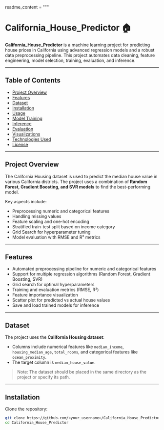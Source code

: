 readme_content = """
# California_House_Predictor 🏠

**California_House_Predictor** is a machine learning project for predicting house prices in California using advanced regression models and a robust data preprocessing pipeline. This project automates data cleaning, feature engineering, model selection, training, evaluation, and inference.

---

## Table of Contents
- [Project Overview](#project-overview)  
- [Features](#features)  
- [Dataset](#dataset)  
- [Installation](#installation)  
- [Usage](#usage)  
- [Model Training](#model-training)  
- [Inference](#inference)  
- [Evaluation](#evaluation)  
- [Visualizations](#visualizations)  
- [Technologies Used](#technologies-used)  
- [License](#license)  

---

## Project Overview
The California Housing dataset is used to predict the median house value in various California districts. The project uses a combination of **Random Forest, Gradient Boosting, and SVR models** to find the best-performing model.  

Key aspects include:  
- Preprocessing numeric and categorical features  
- Handling missing values  
- Feature scaling and one-hot encoding  
- Stratified train-test split based on income category  
- Grid Search for hyperparameter tuning  
- Model evaluation with RMSE and R² metrics  

---

## Features
- Automated preprocessing pipeline for numeric and categorical features  
- Support for multiple regression algorithms (Random Forest, Gradient Boosting, SVR)  
- Grid search for optimal hyperparameters  
- Training and evaluation metrics (RMSE, R²)  
- Feature importance visualization  
- Scatter plot for predicted vs actual house values  
- Save and load trained models for inference  

---

## Dataset
The project uses the **California Housing dataset**:  
- Columns include numerical features like `median_income`, `housing_median_age`, `total_rooms`, and categorical features like `ocean_proximity`.  
- The target column is `median_house_value`.  

> Note: The dataset should be placed in the same directory as the project or specify its path.

---

## Installation
Clone the repository:

```bash
git clone https://github.com/<your_username>/California_House_Predictor.git
cd California_House_Predictor
